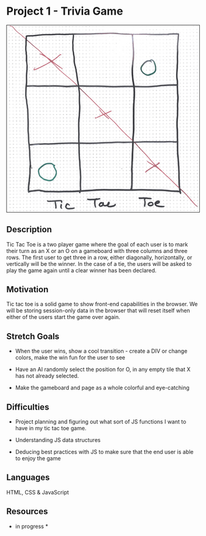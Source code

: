 # Project 1 - Trivia Game

<img src="https://github.com/ediesyoum/tic-tac-toe-js/blob/master/gameboard.jpg" border="1px solid black;" />

## Description

Tic Tac Toe is a two player game where the goal of each user is to mark their turn as an X or an O on a gameboard with three columns and three rows. The first user to get three in a row, either diagonally, horizontally, or vertically will be the winner. In the case of a tie, the users will be asked to play the game again until a clear winner has been declared.

## Motivation

Tic tac toe is a solid game to show front-end capabilities in the browser. We will be storing session-only data in the browser that will reset itself when either of the users start the game over again.

## Stretch Goals

- When the user wins, show a cool transition - create a DIV or change colors, make the win fun for the user to see

- Have an AI randomly select the position for O, in any empty tile that X has not already selected.

- Make the gameboard and page as a whole colorful and eye-catching

## Difficulties

- Project planning and figuring out what sort of JS functions I want to have in my tic tac toe game.

- Understanding JS data structures

- Deducing best practices with JS to make sure that the end user is able to enjoy the game

## Languages

HTML, CSS & JavaScript

## Resources

* in progress *
